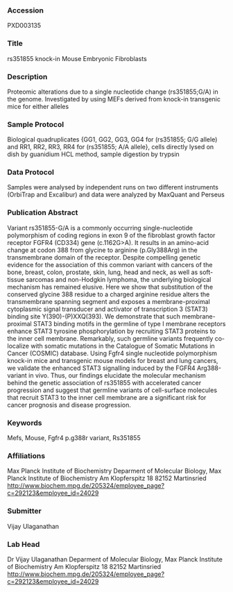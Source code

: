 ### Accession
PXD003135

### Title
rs351855 knock-in Mouse Embryonic Fibroblasts

### Description
Proteomic alterations due to a single nucleotide change (rs351855;G/A)  in the genome. Investigated by  using MEFs derived from knock-in transgenic mice for either alleles

### Sample Protocol
Biological quadruplicates {GG1, GG2, GG3, GG4 for (rs351855; G/G allele) and RR1, RR2, RR3, RR4 for (rs351855; A/A allele}, cells directly lysed on dish by guanidium HCL method, sample digestion by trypsin

### Data Protocol
Samples  were analysed by independent runs on two different instruments (OrbiTrap and Excalibur) and data were analyzed by MaxQuant and Perseus

### Publication Abstract
Variant rs351855-G/A is a commonly occurring single-nucleotide polymorphism of coding regions in exon 9 of the fibroblast growth factor receptor FGFR4 (CD334) gene (c.1162G&gt;A). It results in an amino-acid change at codon 388 from glycine to arginine (p.Gly388Arg) in the transmembrane domain of the receptor. Despite compelling genetic evidence for the association of this common variant with cancers of the bone, breast, colon, prostate, skin, lung, head and neck, as well as soft-tissue sarcomas and non-Hodgkin lymphoma, the underlying biological mechanism has remained elusive. Here we show that substitution of the conserved glycine 388 residue to a charged arginine residue alters the transmembrane spanning segment and exposes a membrane-proximal cytoplasmic signal transducer and activator of transcription 3 (STAT3) binding site Y(390)-(P)XXQ(393). We demonstrate that such membrane-proximal STAT3 binding motifs in the germline of type I membrane receptors enhance STAT3 tyrosine phosphorylation by recruiting STAT3 proteins to the inner cell membrane. Remarkably, such germline variants frequently co-localize with somatic mutations in the Catalogue of Somatic Mutations in Cancer (COSMIC) database. Using Fgfr4 single nucleotide polymorphism knock-in mice and transgenic mouse models for breast and lung cancers, we validate the enhanced STAT3 signalling induced by the FGFR4 Arg388-variant in vivo. Thus, our findings elucidate the molecular mechanism behind the genetic association of rs351855 with accelerated cancer progression and suggest that germline variants of cell-surface molecules that recruit STAT3 to the inner cell membrane are a significant risk for cancer prognosis and disease progression.

### Keywords
Mefs, Mouse, Fgfr4 p.g388r variant, Rs351855

### Affiliations
Max Planck Institute of Biochemistry
Deparment of Molecular Biology, Max Planck Institute of Biochemistry Am Klopferspitz 18 82152 Martinsried http://www.biochem.mpg.de/205324/employee_page?c=292123&employee_id=24029

### Submitter
Vijay Ulaganathan

### Lab Head
Dr Vijay Ulaganathan
Deparment of Molecular Biology, Max Planck Institute of Biochemistry Am Klopferspitz 18 82152 Martinsried http://www.biochem.mpg.de/205324/employee_page?c=292123&employee_id=24029


